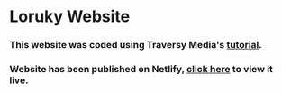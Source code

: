 # Loruky Website

### This website was coded using Traversy Media's [tutorial](https://www.youtube.com/watch?v=p0bGHP-PXD4).

### Website has been published on Netlify, [click here](https://ecstatic-allen-6cda46.netlify.app/) to view it live.

